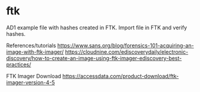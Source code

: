 # ftk
AD1 example file with hashes created in FTK. Import file in FTK and verify hashes. 

References/tutorials
https://www.sans.org/blog/forensics-101-acquiring-an-image-with-ftk-imager/
https://cloudnine.com/ediscoverydaily/electronic-discovery/how-to-create-an-image-using-ftk-imager-ediscovery-best-practices/ 

FTK Imager Download
https://accessdata.com/product-download/ftk-imager-version-4-5
